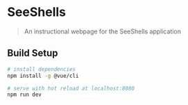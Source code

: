 # SeeShells

> An instructional webpage for the SeeShells application

## Build Setup

``` bash
# install dependencies
npm install -g @vue/cli

# serve with hot reload at localhost:8080
npm run dev
```
